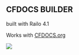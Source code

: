 ## CFDOCS BUILDER

built with Railo 4.1

Works with [CFDOCS.org](http://cfdocs.org)

![](https://raw.github.com/melinite/cfdocs/cfdocbuilderUI/builder/builderss.PNG)


